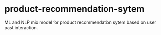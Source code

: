 # product-recommendation-sytem
ML and NLP mix model for product recommendation sytem based on user past interaction.
